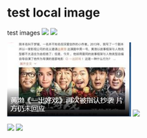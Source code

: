# test local image
test images
![]({{"/testimages/assets/hehe.jpg"|absolute_url}})
![]({{"/testimages/hehe.jpg"}})



![](./assets/hehe.jpg)
![](./assets/hehe.jpg|absolute_url)


![](/testimages/assets/hehe.jpg)
![](/testimages/assets/hehe.jpg|absolute_url)